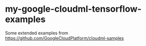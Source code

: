 # my-google-cloudml-tensorflow-examples

Some extended examples from https://github.com/GoogleCloudPlatform/cloudml-samples
